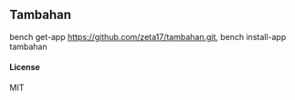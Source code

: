 ## Tambahan

bench get-app https://github.com/zeta17/tambahan.git,
bench install-app tambahan

#### License

MIT
